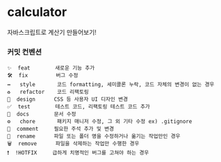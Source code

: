 # calculator
자바스크립트로 계산기 만들어보기!

### 커밋 컨벤션

    ✨  feat        새로운 기능 추가
    🛠  fix         버그 수정
    ↔️   style       코드 formatting, 세미콜론 누락, 코드 자체의 변경이 없는 경우
    ♻️   refactor    코드 리팩토링
    🎨  design      CSS 등 사용자 UI 디자인 변경
    ✅  test        테스트 코드, 리팩토링 테스트 코드 추가
    📝  docs        문서 수정
    ⚙️   chore       패키지 매니저 수정, 그 외 기타 수정 ex) .gitignore 
    💬  comment     필요한 주석 추가 및 변경
    🚚  rename      파일 또는 폴더 명을 수정하거나 옮기는 작업만인 경우
    🗑  remove      파일을 삭제하는 작업만 수행한 경우
    ❗️  !HOTFIX     급하게 치명적인 버그를 고쳐야 하는 경우


